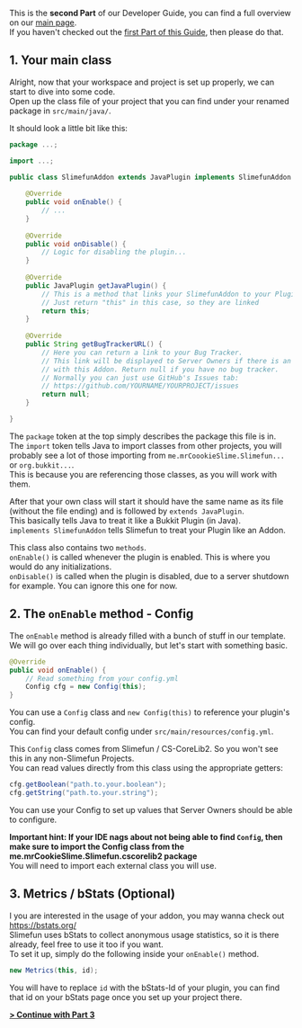 This is the **second Part** of our Developer Guide, you can find a full overview on our [main page](https://github.com/TheBusyBiscuit/Slimefun4/wiki/Developer-Guide).<br>
If you haven't checked out the [first Part of this Guide](https://github.com/TheBusyBiscuit/Slimefun4/wiki/Developer-Guide-(1-Project-Setup)), then please do that.

## 1. Your main class
Alright, now that your workspace and project is set up properly, we can start to dive into some code.<br>
Open up the class file of your project that you can find under your renamed package in `src/main/java/`.

It should look a little bit like this:

```java
package ...;

import ...;

public class SlimefunAddon extends JavaPlugin implements SlimefunAddon {
	
	@Override
	public void onEnable() {
		// ...
	}
	
	@Override
	public void onDisable() {
		// Logic for disabling the plugin...
	}
	
	@Override
	public JavaPlugin getJavaPlugin() {
		// This is a method that links your SlimefunAddon to your Plugin.
		// Just return "this" in this case, so they are linked
		return this;
	}
	
	@Override
	public String getBugTrackerURL() {
		// Here you can return a link to your Bug Tracker.
		// This link will be displayed to Server Owners if there is an issue
		// with this Addon. Return null if you have no bug tracker.
		// Normally you can just use GitHub's Issues tab:
		// https://github.com/YOURNAME/YOURPROJECT/issues
		return null;
	}

}
```

The `package` token at the top simply describes the package this file is in.<br>
The `import` token tells Java to import classes from other projects, you will probably see a lot of those importing from `me.mrCoookieSlime.Slimefun...` or `org.bukkit...`.<br>
This is because you are referencing those classes, as you will work with them.

After that your own class will start it should have the same name as its file (without the file ending) and is followed by `extends JavaPlugin`.<br>
This basically tells Java to treat it like a Bukkit Plugin (in Java).<br>
`implements SlimefunAddon` tells Slimefun to treat your Plugin like an Addon.

This class also contains two `methods`.<br>
`onEnable()` is called whenever the plugin is enabled. This is where you would do any initializations.<br>
`onDisable()` is called when the plugin is disabled, due to a server shutdown for example. You can ignore this one for now.

## 2. The `onEnable` method - Config
The `onEnable` method is already filled with a bunch of stuff in our template.<br>
We will go over each thing individually, but let's start with something basic.

```java
@Override
public void onEnable() {
    // Read something from your config.yml
    Config cfg = new Config(this);
}
```

You can use a `Config` class and `new Config(this)` to reference your plugin's config.<br>
You can find your default config under `src/main/resources/config.yml`.

This `Config` class comes from Slimefun / CS-CoreLib2. So you won't see this in any non-Slimefun Projects.<br>
You can read values directly from this class using the appropriate getters:
```java
cfg.getBoolean("path.to.your.boolean");
cfg.getString("path.to.your.string");
```

You can use your Config to set up values that Server Owners should be able to configure.

**Important hint: If your IDE nags about not being able to find `Config`, then make sure to import the Config class from the me.mrCookieSlime.Slimefun.cscorelib2 package**<br>
You will need to import each external class you will use.

## 3. Metrics / bStats (Optional)
I you are interested in the usage of your addon, you may wanna check out https://bstats.org/<br>
Slimefun uses bStats to collect anonymous usage statistics, so it is there already, feel free to use it too if you want.<br>
To set it up, simply do the following inside your `onEnable()` method.<br>

```java
new Metrics(this, id);
```

You will have to replace `id` with the bStats-Id of your plugin, you can find that id on your bStats page once you set up your project there.

[**> Continue with Part 3**](https://github.com/TheBusyBiscuit/Slimefun4/wiki/Developer-Guide-(3-Your-first-Item))
